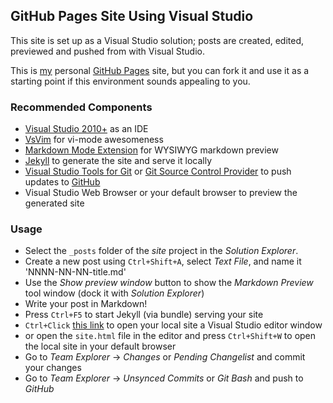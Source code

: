 ## GitHub Pages Site Using Visual Studio

This site is set up as a Visual Studio solution; posts are created, edited, previewed and pushed from with Visual Studio.

This is [my](http://ricksladkey.github.io) personal [GitHub Pages](http://pages.github.com/) site, but you can fork it and use it as a starting point if this environment sounds appealing to you.

### Recommended Components

* [Visual Studio 2010+](http://www.visualstudio.com/) as an IDE
* [VsVim](https://github.com/jaredpar/VsVim) for vi-mode awesomeness
* [Markdown Mode Extension](https://github.com/NoahRic/MarkdownMode) for WYSIWYG markdown preview
* [Jekyll](https://github.com/jekyll/jekyll) to generate the site and serve it locally
* [Visual Studio Tools for Git](http://visualstudiogallery.msdn.microsoft.com/abafc7d6-dcaa-40f4-8a5e-d6724bdb980c) or [Git Source Control Provider](https://github.com/yysun/Git-Source-Control-Provider) to push updates to [GitHub](https://github.com)
* Visual Studio Web Browser or your default browser to preview the generated site

### Usage

* Select the `_posts` folder of the _site_ project in the _Solution Explorer_.
* Create a new post using `Ctrl+Shift+A`, select _Text File_, and name it 'NNNN-NN-NN-title.md'
* Use the _Show preview window_ button to show the _Markdown Preview_ tool window (dock it with _Solution Explorer_)
* Write your post in Markdown!
* Press `Ctrl+F5` to start Jekyll (via bundle) serving your site
* `Ctrl+Click` [this link](http://localhost:4000/) to open your local site a Visual Studio editor window
* or open the `site.html` file in the editor and press `Ctrl+Shift+W` to open the local site in your default browser
* Go to _Team Explorer_ -> _Changes_ or _Pending Changelist_ and commit your changes
* Go to _Team Explorer_ -> _Unsynced Commits_ or _Git Bash_ and push to _GitHub_
